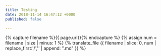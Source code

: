 ```yaml
---
title: Testing
date: 2018-11-14 16:47:12 +0000
published: false

---
```

{% capture filename %}{{ page.url}}{% endcapture %}
{% assign num = filename | size | minus: 1 %}
{% translate_file {{ filename | slice: 0, num | replace_first:'/','' | append: ".md" }} %}